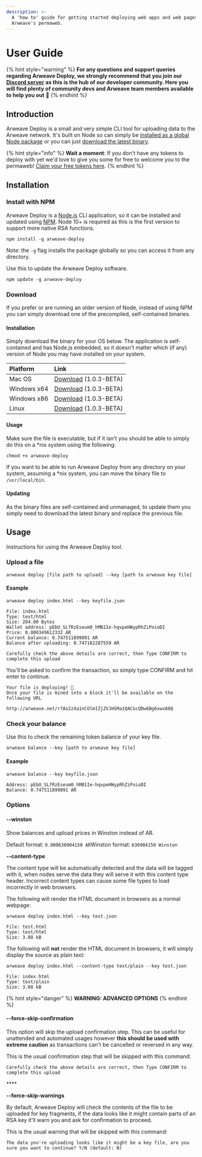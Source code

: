 ```yaml
---
description: >-
  A 'how to' guide for getting started deploying web apps and web pages to
  Arweave's permaweb.
---
```


# User Guide

{% hint style="warning" %}
**For any questions and support queries regarding Arweave Deploy, we strongly recommend that you join our** [**Discord server**](https://discord.gg/DjAFMJc) **as this is the hub of our developer community. Here you will find plenty of community devs and Arweave team members available to help you out** 🤖 
{% endhint %}

## Introduction

Arweave Deploy is a small and very simple CLI tool for uploading data to the Arweave network. It's built on Node so can simply be [installed as a global Node package](arweave-deploy.md#install-with-npm) or you can just [download the latest binary](arweave-deploy.md#download).

{% hint style="info" %}
**Wait a moment**: If you don't have any tokens to deploy with yet we'd love to give you some for free to welcome you to the permaweb! [Claim your free tokens here](https://tokens.arweave.org/#/deploy).
{% endhint %}

## Installation

### Install with NPM

Arweave Deploy is a [Node.js](https://nodejs.org/en) CLI application, so it can be installed and updated using [NPM](https://www.npmjs.com). Node 10+ is required as this is the first version to support more native RSA functions. 

```text
npm install -g arweave-deploy
```

Note: the `-g` flag installs the package globally so you can access it from any directory.

Use this to update the Arweave Deploy software. 

```text
npm update -g arweave-deploy
```

### Download

If you prefer or are running an older version of Node, instead of using NPM you can simply download one of the precompiled, self-contained binaries.

#### Installation

Simply download the binary for your OS below. The application is self-contained and has Node.js embedded, so it doesn't matter which \(if any\) version of Node you may have installed on your system.

| Platform | Link |
| :--- | :--- |
| Mac OS | [Download](https://github.com/ArweaveTeam/arweave-deploy/raw/master/dist/macos/arweave) \(1.0.3-BETA\) |
| Windows x64 | [Download](https://github.com/ArweaveTeam/arweave-deploy/raw/master/dist/windows/arweave-x64.exe) \(1.0.3-BETA\) |
| Windows x86 | [Download](https://github.com/ArweaveTeam/arweave-deploy/raw/master/dist/windows/arweave-x86.exe) \(1.0.3-BETA\) |
| Linux | [Download](https://github.com/ArweaveTeam/arweave-deploy/raw/master/dist/linux/arweave) \(1.0.3-BETA\) |

#### Usage

Make sure the file is executable, but if it isn't you should be able to simply do this on a \*nix system using the following:

```text
chmod +x arweave-deploy
```

If you want to be able to run Arweave Deploy from any directory on your system, assuming a \*nix system, you can move the binary file to `/usr/local/bin`.

#### Updating

As the binary files are self-contained and unmanaged, to update them you simply need to download the latest binary and replace the previous file.

## Usage

Instructions for using the Arweave Deploy tool. 

### Upload a file

```text
arweave deploy [file path to upload] --key [path to arweave key file]
```

#### Example

```text
arweave deploy index.html --key keyfile.json 

File: index.html
Type: text/html
Size: 284.00 Bytes
Wallet address: pEbU_SLfRzEseum0_hMB1Ie-hqvpeHWypRhZiPoioDI
Price: 0.000349612332 AR
Current balance: 0.747511899891 AR
Balance after uploading: 0.747162287559 AR

Carefully check the above details are correct, then Type CONFIRM to complete this upload 
```

You'll be asked to confirm the transaction, so simply type CONFIRM and hit enter to continue.

```text
Your file is deploying! 🚀
Once your file is mined into a block it'll be available on the following URL

http://arweave.net/r7Ao2z4a1nCOlmIZjZVJHSMa1QACGcQDw6Bg6xwx88Q
```



### Check your balance

Use this to check the remaining token balance of your key file. 

```text
arweave balance --key [path to arweave key file]
```

#### Example

```text
arweave balance --key keyfile.json

Address: pEbU_SLfRzEseum0_hMB1Ie-hqvpeHWypRhZiPoioDI
Balance: 0.747511899891 AR
```

### Options

#### --winston

Show balances and upload prices in Winston instead of AR.

Default format: `0.000636904150 AR`Winston format: `636904150 Winston`

**--content-type**

The content type will be automatically detected and the data will be tagged with it, when nodes serve the data they will serve it with this content type header. Incorrect content types can cause some file types to load incorrectly in web browsers.

The following will render the HTML document in browsers as a normal webpage:

```text
arweave deploy index.html --key test.json

File: test.html
Type: text/html
Size: 3.08 kB
```

The following will **not** render the HTML document in browsers, it will simply display the source as plain text:

```text
arweave deploy index.html --content-type text/plain --key test.json

File: index.html
Type: text/plain
Size: 3.08 kB
```

{% hint style="danger" %}
**WARNING: ADVANCED OPTIONS**
{% endhint %}

#### --force-skip-confirmation

This option will skip the upload confirmation step. This can be useful for unattended and automated usages however **this should be used with extreme caution** as transactions can't be cancelled or reversed in any way.

This is the usual confirmation step that will be skipped with this command: 

```text
Carefully check the above details are correct, then Type CONFIRM to complete this upload 
```

\*\*\*\*

**--force-skip-warnings**

By default, Arweave Deploy will check the contents of the file to be uploaded for key fragments, if the data looks like it might contain parts of an RSA key it'll warn you and ask for confirmation to proceed.

This is the usual warning that will be skipped with this command:

```text
The data you're uploading looks like it might be a key file, are you sure you want to continue? Y/N (default: N)
```



